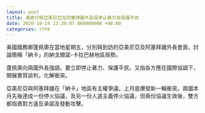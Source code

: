 ```yaml
---
layout: post
title: 美卿分晤亞美尼亞及阿塞拜疆外長促停止暴力及保護平民
date: 2020-10-24 12:39:07.000000000 +08:00
categories: rthk
---
```


美國國務卿蓬佩奧在當地星期五，分別與到訪的亞美尼亞及阿塞拜疆外長會面，討論簡稱「納卡」的納戈爾諾-卡拉巴赫地區局勢。

蓬佩奧向兩國外長強調，要立即停止暴力、保護平民，又指各方應在國際協調下，開展實質談判，化解衝突。

亞美尼亞與阿塞拜疆在「納卡」地區有主權爭議，上月底爆發新一輪衝突。兩國本月先後達成一份停火協議，及另一份人道主義停火協議，但兩份協議生效後，雙方都指責對方違反承諾及發動攻擊。
